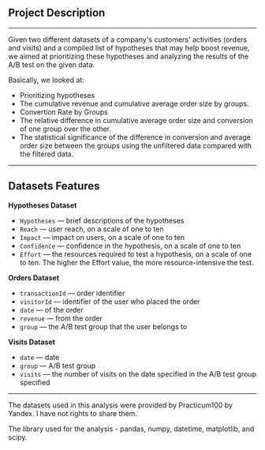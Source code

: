 ## Project Description
---
Given two different datasets of a company's customers' activities (orders and visits) and a compiled list of hypotheses that may help boost revenue, we aimed at prioritizing these hypotheses and analyzing the results of the A/B test on the given data.

Basically, we looked at:

* Prioritizing hypotheses
* The cumulative revenue and cumulative average order size by groups.
* Convertion Rate by Groups
* The relative difference in cumulative average order size and conversion of one group over the other.
* The statistical significance of the difference in conversion and average order size between the groups using the unfiltered data compared with the filtered data.
---
## Datasets Features

<b>Hypotheses Dataset</b>

- `Hypotheses` — brief descriptions of the hypotheses
- `Reach` — user reach, on a scale of one to ten
- `Impact` — impact on users, on a scale of one to ten
- `Confidence` — confidence in the hypothesis, on a scale of one to ten
- `Effort` — the resources required to test a hypothesis, on a scale of one to ten. The higher the Effort value, the more resource-intensive the test.

<b>Orders Dataset</b>

- `transactionId` — order identifier
- `visitorId` — identifier of the user who placed the order
- `date` — of the order
- `revenue` — from the order
- `group` — the A/B test group that the user belongs to

<b>Visits Dataset</b>

- `date` — date
- `group` — A/B test group
- `visits` — the number of visits on the date specified in the A/B test group specified
---
The datasets used in this analysis were provided by Practicum100 by Yandex. I have not rights to share them.

The library used for the analysis - pandas, numpy, datetime, matplotlib, and scipy.


